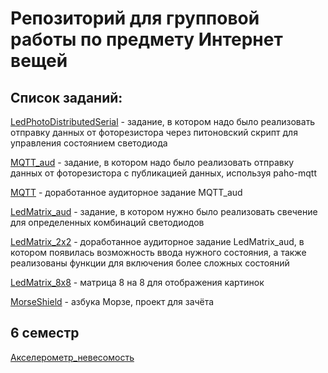 # Репозиторий для групповой работы по предмету Интернет вещей #

## Список заданий: ##
[LedPhotoDistributedSerial](LedPhotoDistributedSerial) - задание, в котором надо было реализовать отправку данных от фоторезистора через питоновский скрипт для управления состоянием светодиода

[MQTT_aud](MQTT_aud) - задание, в котором надо было реализовать отправку данных от фоторезистора с публикацией данных, используя paho-mqtt

[MQTT](MQTT) - доработанное аудиторное задание MQTT_aud

[LedMatrix_aud](LedMatrix_aud) - задание, в котором нужно было реализовать свечение для определенных комбинаций светодиодов

[LedMatrix_2x2](LedMatrix_2x2) - доработанное аудиторное задание LedMatrix_aud, в котором появилась возможность ввода нужного состояния, а также реализованы функции для включения более сложных состояний

[LedMatrix_8x8](LedMatrix_8x8) - матрица 8 на 8 для отображения картинок

[MorseShield](MorseShield) - азбука Морзе, проект для зачёта


## 6 семестр

[Акселерометр_невесомость](accelerometer_weightlessness)
